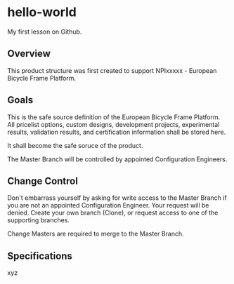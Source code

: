 # hello-world
My first lesson on Github.

Overview
-------------
This product structure was first created to support NPIxxxxx - European Bicycle Frame Platform.


Goals
-------------
This is the safe source definition of the European Bicycle Frame Platform. All pricelist options, custom designs, development projects, experimental results, validation results, and certification information shall be stored here.

It shall become the safe soruce of the product.

The Master Branch will be controlled by appointed Configuration Engineers.

Change Control
-------------
Don't embarrass yourself by asking for write access to the Master Branch if you are not an appointed Configuration Engineer. Your request will be denied. Create your own branch (Clone), or request access to one of the supporting branches.

Change Masters are required to merge to the Master Branch.



Specifications
-------------
xyz
